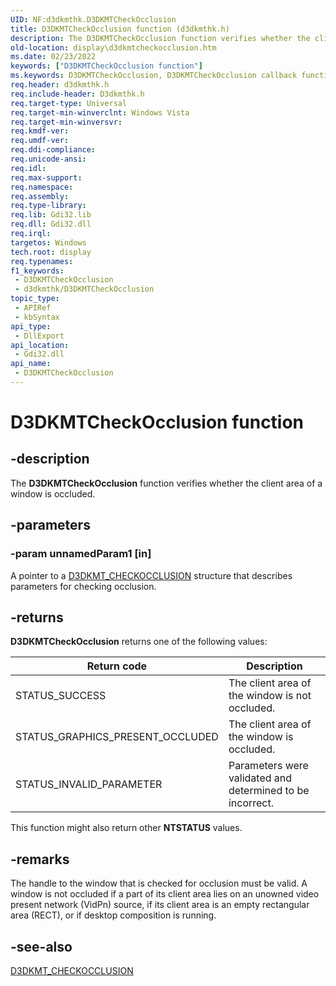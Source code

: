 ```yaml
---
UID: NF:d3dkmthk.D3DKMTCheckOcclusion
title: D3DKMTCheckOcclusion function (d3dkmthk.h)
description: The D3DKMTCheckOcclusion function verifies whether the client area of a graphics window is occluded.
old-location: display\d3dkmtcheckocclusion.htm
ms.date: 02/23/2022
keywords: ["D3DKMTCheckOcclusion function"]
ms.keywords: D3DKMTCheckOcclusion, D3DKMTCheckOcclusion callback function [Display Devices], OpenGL_Functions_a73b8485-971d-47a7-bc42-77bd709c5a74.xml, PFND3DKMT_CHECKOCCLUSION, PFND3DKMT_CHECKOCCLUSION callback, d3dkmthk/D3DKMTCheckOcclusion, display.d3dkmtcheckocclusion
req.header: d3dkmthk.h
req.include-header: D3dkmthk.h
req.target-type: Universal
req.target-min-winverclnt: Windows Vista
req.target-min-winversvr: 
req.kmdf-ver: 
req.umdf-ver: 
req.ddi-compliance: 
req.unicode-ansi: 
req.idl: 
req.max-support: 
req.namespace: 
req.assembly: 
req.type-library: 
req.lib: Gdi32.lib
req.dll: Gdi32.dll
req.irql: 
targetos: Windows
tech.root: display
req.typenames: 
f1_keywords:
 - D3DKMTCheckOcclusion
 - d3dkmthk/D3DKMTCheckOcclusion
topic_type:
 - APIRef
 - kbSyntax
api_type:
 - DllExport
api_location:
 - Gdi32.dll
api_name:
 - D3DKMTCheckOcclusion
---
```


# D3DKMTCheckOcclusion function

## -description

The **D3DKMTCheckOcclusion** function verifies whether the client area of a window is occluded.

## -parameters

### -param unnamedParam1 [in]

A pointer to a [D3DKMT_CHECKOCCLUSION](ns-d3dkmthk-_d3dkmt_checkocclusion.md) structure that describes parameters for checking occlusion.

## -returns

**D3DKMTCheckOcclusion** returns one of the following values:

| Return code | Description |
|--|--|
| STATUS_SUCCESS | The client area of the window is not occluded. |
| STATUS_GRAPHICS_PRESENT_OCCLUDED | The client area of the window is occluded. |
| STATUS_INVALID_PARAMETER | Parameters were validated and determined to be incorrect. |

This function might also return other **NTSTATUS** values.

## -remarks

The handle to the window that is checked for occlusion must be valid. A window is not occluded if a part of its client area lies on an unowned video present network (VidPn) source, if its client area is an empty rectangular area (RECT), or if desktop composition is running.

## -see-also

[D3DKMT_CHECKOCCLUSION](ns-d3dkmthk-_d3dkmt_checkocclusion.md)
